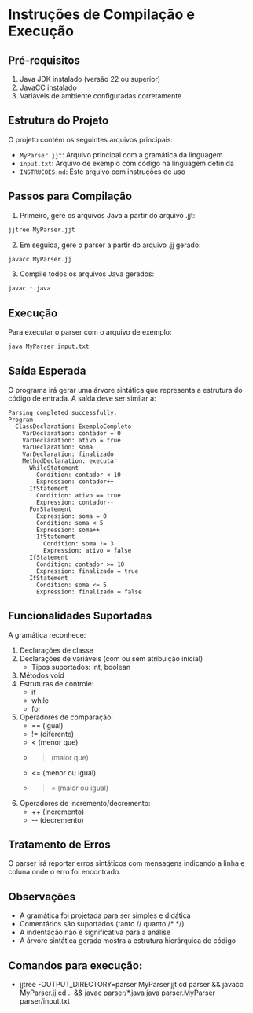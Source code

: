 # Instruções de Compilação e Execução

## Pré-requisitos

1. Java JDK instalado (versão 22 ou superior)
2. JavaCC instalado
3. Variáveis de ambiente configuradas corretamente

## Estrutura do Projeto

O projeto contém os seguintes arquivos principais:

- `MyParser.jjt`: Arquivo principal com a gramática da linguagem
- `input.txt`: Arquivo de exemplo com código na linguagem definida
- `INSTRUCOES.md`: Este arquivo com instruções de uso

## Passos para Compilação

1. Primeiro, gere os arquivos Java a partir do arquivo .jjt:
```bash
jjtree MyParser.jjt
```

2. Em seguida, gere o parser a partir do arquivo .jj gerado:
```bash
javacc MyParser.jj
```

3. Compile todos os arquivos Java gerados:
```bash
javac *.java
```

## Execução

Para executar o parser com o arquivo de exemplo:
```bash
java MyParser input.txt
```

## Saída Esperada

O programa irá gerar uma árvore sintática que representa a estrutura do código de entrada. A saída deve ser similar a:

```
Parsing completed successfully.
Program
  ClassDeclaration: ExemploCompleto
    VarDeclaration: contador = 0
    VarDeclaration: ativo = true
    VarDeclaration: soma
    VarDeclaration: finalizado
    MethodDeclaration: executar
      WhileStatement
        Condition: contador < 10
        Expression: contador++
      IfStatement
        Condition: ativo == true
        Expression: contador--
      ForStatement
        Expression: soma = 0
        Condition: soma < 5
        Expression: soma++
        IfStatement
          Condition: soma != 3
          Expression: ativo = false
      IfStatement
        Condition: contador >= 10
        Expression: finalizado = true
      IfStatement
        Condition: soma <= 5
        Expression: finalizado = false
```

## Funcionalidades Suportadas

A gramática reconhece:

1. Declarações de classe
2. Declarações de variáveis (com ou sem atribuição inicial)
   - Tipos suportados: int, boolean
3. Métodos void
4. Estruturas de controle:
   - if
   - while
   - for
5. Operadores de comparação:
   - == (igual)
   - != (diferente)
   - < (menor que)
   - > (maior que)
   - <= (menor ou igual)
   - >= (maior ou igual)
6. Operadores de incremento/decremento:
   - ++ (incremento)
   - -- (decremento)

## Tratamento de Erros

O parser irá reportar erros sintáticos com mensagens indicando a linha e coluna onde o erro foi encontrado.

## Observações

- A gramática foi projetada para ser simples e didática
- Comentários são suportados (tanto // quanto /* */)
- A indentação não é significativa para a análise
- A árvore sintática gerada mostra a estrutura hierárquica do código 

## Comandos para execução:

- jjtree -OUTPUT_DIRECTORY=parser MyParser.jjt
cd parser && javacc MyParser.jj
cd .. && javac parser/*.java
java parser.MyParser parser/input.txt